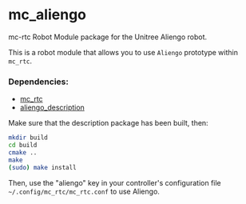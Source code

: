 # mc_aliengo
mc-rtc Robot Module package for the Unitree Aliengo robot.

This is a robot module that allows you to use `Aliengo` prototype within `mc_rtc`.  

### Dependencies:
- [mc_rtc](https://gite.lirmm.fr/multi-contact/mc_rtc)
- [aliengo_description](https://github.com/unitreerobotics/unitree_ros/tree/master/robots/aliengo_description)

Make sure that the description package has been built, then:
```bash
mkdir build
cd build
cmake ..
make
(sudo) make install
```

Then, use the "aliengo" key in your controller's configuration file `~/.config/mc_rtc/mc_rtc.conf` to use Aliengo.
